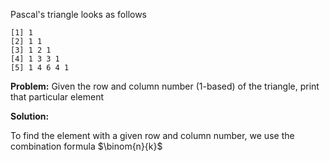 Pascal's triangle looks as follows

```
[1] 1
[2] 1 1
[3] 1 2 1
[4] 1 3 3 1
[5] 1 4 6 4 1
```
**Problem:** Given the row and column number (1-based) of the triangle, print that particular element

**Solution:**

To find the element with a given row and column number, we use the combination formula $\binom{n}{k}$